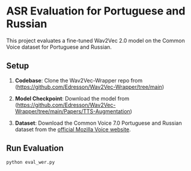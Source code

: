 # ASR Evaluation for Portuguese and Russian

This project evaluates a fine-tuned Wav2Vec 2.0 model on the Common Voice dataset for Portuguese and Russian.

## Setup

1. **Codebase**: Clone the Wav2Vec-Wrapper repo from (https://github.com/Edresson/Wav2Vec-Wrapper/tree/main)

2.  **Model Checkpoint**: Download the model from (https://github.com/Edresson/Wav2Vec-Wrapper/tree/main/Papers/TTS-Augmentation)

3.  **Dataset**: Download the Common Voice 7.0 Portuguese and Russian dataset from the [official Mozilla Voice website](https://voice.mozilla.org/en/datasets).

## Run Evaluation
```sh
python eval_wer.py